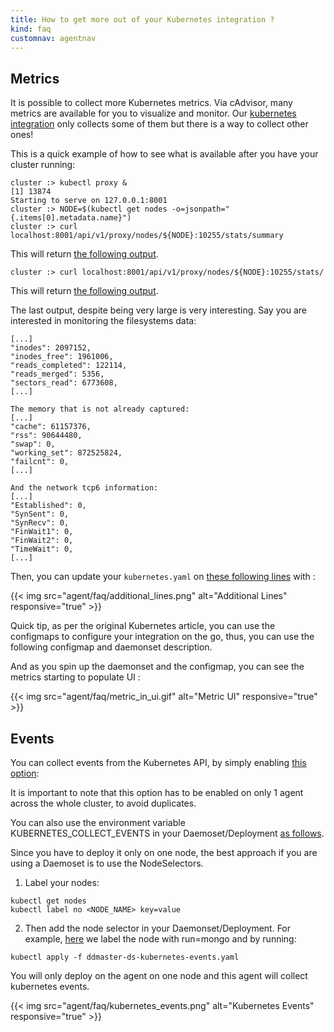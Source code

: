 ```yaml
---
title: How to get more out of your Kubernetes integration ?
kind: faq
customnav: agentnav
---
```


## Metrics

It is possible to collect more Kubernetes metrics. Via cAdvisor, many metrics are available for you to visualize and monitor. Our [kubernetes integration](https://github.com/DataDog/integrations-core/blob/master/kubernetes/check.py) only collects some of them but there is a way to collect other ones!

This is a quick example of how to see what is available after you have your cluster running:
```
cluster :> kubectl proxy &
[1] 13874
Starting to serve on 127.0.0.1:8001
cluster :> NODE=$(kubectl get nodes -o=jsonpath="{.items[0].metadata.name}")
cluster :> curl localhost:8001/api/v1/proxy/nodes/${NODE}:10255/stats/summary
```

This will return [the following output](https://gist.github.com/CharlyF/2d9e7741bef9398386a84fd66f4c8c7d#file-summary-json).

```
cluster :> curl localhost:8001/api/v1/proxy/nodes/${NODE}:10255/stats/
```

This will return [the following output](https://gist.github.com/CharlyF/2d9e7741bef9398386a84fd66f4c8c7d#file-stats-json).  

The last output, despite being very large is very interesting. Say you are interested in monitoring the filesystems data:
```
[...]
"inodes": 2097152,
"inodes_free": 1961006,
"reads_completed": 122114,
"reads_merged": 5356,
"sectors_read": 6773608,
[...]

The memory that is not already captured:
[...]
"cache": 61157376,
"rss": 90644480,
"swap": 0,
"working_set": 872525824,
"failcnt": 0,
[...]

And the network tcp6 information:
[...]
"Established": 0,
"SynSent": 0,
"SynRecv": 0,
"FinWait1": 0,
"FinWait2": 0,
"TimeWait": 0, 
[...]
```

Then, you can update your `kubernetes.yaml` on [these following lines](https://github.com/DataDog/integrations-core/blob/master/kubernetes/conf.yaml.example#L108-L109) with :

{{< img src="agent/faq/additional_lines.png" alt="Additional Lines" responsive="true" >}}

Quick tip, as per the original Kubernetes article, you can use the configmaps to configure your integration on the go, thus, you can use the following configmap and daemonset description.

And as you spin up the daemonset and the configmap, you can see the metrics starting to populate UI :

{{< img src="agent/faq/metric_in_ui.gif" alt="Metric UI" responsive="true" >}}

## Events

You can collect events from the Kubernetes API, by simply enabling [this option](https://github.com/DataDog/integrations-core/blob/master/kubernetes/conf.yaml.example#L78):

It is important to note that this option has to be enabled on only 1 agent across the whole cluster, to avoid duplicates.

You can also use the environment variable KUBERNETES_COLLECT_EVENTS in your Daemoset/Deployment [as follows](https://gist.github.com/CharlyF/754a5033e6ceea701c32bab5b0f19024#file-ddmaster-ds-kubernetes-events-yaml-L28-L29).

Since you have to deploy it only on one node, the best approach if you are using a Daemoset is to use the NodeSelectors.

1. Label your nodes:
```
kubectl get nodes
kubectl label no <NODE_NAME> key=value
```

2. Then add the node selector in your Daemonset/Deployment. For example, [here](https://gist.github.com/CharlyF/754a5033e6ceea701c32bab5b0f19024#file-ddmaster-ds-kubernetes-events-yaml-L57-L58) we label the node with run=mongo and by running:
```
kubectl apply -f ddmaster-ds-kubernetes-events.yaml
```

You will only deploy on the agent on one node and this agent will collect kubernetes events.

{{< img src="agent/faq/kubernetes_events.png" alt="Kubernetes Events" responsive="true" >}}